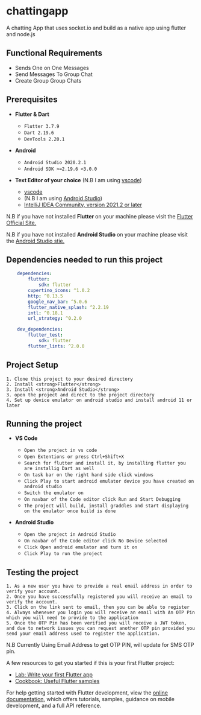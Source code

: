 # chattingapp

A chatting App that uses socket.io and build as a native app using flutter and node.js

## Functional Requirements

<ul>
    <li>Sends One on One Messages</li>
    <li>Send Messages To Group Chat</li>
    <li>Create Group Group Chats</li>
</ul>

## Prerequisites
- **Flutter & Dart**
    - `Flutter 3.7.9`
    - `Dart 2.19.6`
    - `DevTools 2.20.1`
    
- **Android**
    - `Android Studio 2020.2.1`
    - `Android SDK >=2.19.6 <3.0.0`

 - **Text Editor of your choice** (N.B I am using [vscode](https://code.visualstudio.com/download))
    - [vscode](https://code.visualstudio.com/download)
    - (N.B I am using [Android Studio](https://developer.android.com/studio))
    - [IntelliJ IDEA Community, version 2021.2 or later ](https://www.jetbrains.com/idea/download/#section=windows)

N.B if you have not installed <strong>Flutter </strong> on your machine please visit the [Flutter Official Site.](https://docs.flutter.dev/get-started/install) 

N.B if you have not installed <strong>Android Studio </strong> on your machine please visit the [Android Studio stie.](https://developer.android.com/studio)

## Dependencies needed to run this project

```yaml
    dependencies:
        flutter:
            sdk: flutter
        cupertino_icons: ^1.0.2
        http: ^0.13.5
        google_nav_bar: ^5.0.6
        flutter_native_splash: ^2.2.19
        intl: ^0.18.1
        url_strategy: ^0.2.0

    dev_dependencies:
        flutter_test:
            sdk: flutter
        flutter_lints: ^2.0.0
```

## Project Setup
    1. Clone this project to your desired directory
    2. Install <strong>Flutter</strong>
    3. Install <strong>Android Studio</strong>
    3. open the project and direct to the project directory
    4. Set up device emulator on android studio and install android 11 or later

## Running the project
- **VS Code**
    - `Open the project in vs code`
    - `Open Extentions or press Ctrl+Shift+X`
    - `Search for flutter and install it, by installing flutter you are installig Dart as well`
    - `On task bar on the right hand side click windows `
    - `Click Play to start android emulator device you have created on android studio`
    - `Switch the emulator on`
    - `On navbar of the Code editor click Run and Start Debugging`
    - `The project will build, install graddles and start displaying on the emulator once build is done`

- **Android Studio**
    - `Open the project in Android Studio`
    - `On navbar of the Code editor click No Device selected`
    - `Click Open android emulator and turn it on`
    - `Click Play to run the project`

## Testing the project
    1. As a new user you have to provide a real email address in order to verify your account.
    2. Once you have successfully registered you will receive an email to verify the account.
    3. Click on the link sent to email, then you can be able to register 
    4. Always whenever you login you will receive an email with An OTP Pin which you will need to provide to the application 
    5. Once the OTP Pin has been verified you will receive a JWT token, and due to network issues you can request another OTP pin provided you send your email address used to register the application.

N.B Currently Using Email Address to get OTP PIN, will update for SMS OTP pin.

A few resources to get you started if this is your first Flutter project:

- [Lab: Write your first Flutter app](https://docs.flutter.dev/get-started/codelab)
- [Cookbook: Useful Flutter samples](https://docs.flutter.dev/cookbook)

For help getting started with Flutter development, view the
[online documentation](https://docs.flutter.dev/), which offers tutorials,
samples, guidance on mobile development, and a full API reference.
